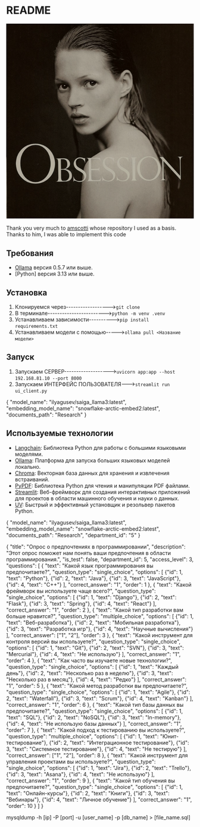 # README

<p align="center">
    <img src="images/image.png" alt="Скриншот веб-интерфейса Streamlit" width="600">
</p>


Thank you very much to [amscotti](https://github.com/amscotti) whose repository I used as a basis. Thanks to him, I was able to implement this code



## Требования
- [Ollama](https://ollama.ai/) версия 0.5.7 или выше.
- [Python] версия 3.13 или выше.


## Установка
1. Клонируемся через------------------>`git clone`
2. В терминале------------------------>`python -m venv .venv`
3. Устанавливаем зависимости---------->`pip install requirements.txt`
4. Устанавливаем модели с помощью----->`ollama pull <Название модели>`


## Запуск
1. Запускаем СЕРВЕР------------------->`uvicorn app:app --host 192.168.81.10 --port 8000` 
2. Запускаем ИНТЕРФЕЙС ПОЛЬЗОВАТЕЛЯ--->`streamlit run ui_client.py`


{
  "model_name": "ilyagusev/saiga_llama3:latest",
  "embedding_model_name": "snowflake-arctic-embed2:latest",
  "documents_path": "Research"
}


## Используемые технологии
- [Langchain](https://github.com/langchain/langchain): Библиотека Python для работы с большими языковыми моделями.
- [Ollama](https://ollama.ai/): Платформа для запуска больших языковых моделей локально.
- [Chroma](https://docs.trychroma.com/): Векторная база данных для хранения и извлечения встраиваний.
- [PyPDF](https://pypi.org/project/PyPDF2/): Библиотека Python для чтения и манипуляции PDF файлами.
- [Streamlit](https://streamlit.io/): Веб-фреймворк для создания интерактивных приложений для проектов в области машинного обучения и науки о данных.
- [UV](https://astral.sh/uv): Быстрый и эффективный установщик и резольвер пакетов Python.






{
  "model_name": "ilyagusev/saiga_llama3:latest",
  "embedding_model_name": "snowflake-arctic-embed2:latest",
  "documents_path": "Research",
  "department_id": "5"
}


{
  "title": "Опрос о предпочтениях в программировании",
  "description": "Этот опрос поможет нам понять ваши предпочтения в области программирования.",
  "is_test": false,
  "department_id": 5,
  "access_level": 3,
  "questions": [
    {
      "text": "Какой язык программирования вы предпочитаете?",
      "question_type": "single_choice",
      "options": [
        {"id": 1, "text": "Python"},
        {"id": 2, "text": "Java"},
        {"id": 3, "text": "JavaScript"},
        {"id": 4, "text": "C++"}
      ],
      "correct_answer": "1",
      "order": 1
    },
    {
      "text": "Какой фреймворк вы используете чаще всего?",
      "question_type": "single_choice",
      "options": [
        {"id": 1, "text": "Django"},
        {"id": 2, "text": "Flask"},
        {"id": 3, "text": "Spring"},
        {"id": 4, "text": "React"}
      ],
      "correct_answer": "1",
      "order": 2
    },
    {
      "text": "Какой тип разработки вам больше нравится?",
      "question_type": "multiple_choice",
      "options": [
        {"id": 1, "text": "Веб-разработка"},
        {"id": 2, "text": "Мобильная разработка"},
        {"id": 3, "text": "Разработка игр"},
        {"id": 4, "text": "Научные вычисления"}
      ],
      "correct_answer": ["1", "2"],
      "order": 3
    },
    {
      "text": "Какой инструмент для контроля версий вы используете?",
      "question_type": "single_choice",
      "options": [
        {"id": 1, "text": "Git"},
        {"id": 2, "text": "SVN"},
        {"id": 3, "text": "Mercurial"},
        {"id": 4, "text": "Не использую"}
      ],
      "correct_answer": "1",
      "order": 4
    },
    {
      "text": "Как часто вы изучаете новые технологии?",
      "question_type": "single_choice",
      "options": [
        {"id": 1, "text": "Каждый день"},
        {"id": 2, "text": "Несколько раз в неделю"},
        {"id": 3, "text": "Несколько раз в месяц"},
        {"id": 4, "text": "Редко"}
      ],
      "correct_answer": "1",
      "order": 5
    },
    {
      "text": "Какой метод разработки вы предпочитаете?",
      "question_type": "single_choice",
      "options": [
        {"id": 1, "text": "Agile"},
        {"id": 2, "text": "Waterfall"},
        {"id": 3, "text": "Scrum"},
        {"id": 4, "text": "Kanban"}
      ],
      "correct_answer": "1",
      "order": 6
    },
    {
      "text": "Какой тип базы данных вы предпочитаете?",
      "question_type": "single_choice",
      "options": [
        {"id": 1, "text": "SQL"},
        {"id": 2, "text": "NoSQL"},
        {"id": 3, "text": "In-memory"},
        {"id": 4, "text": "Не использую базы данных"}
      ],
      "correct_answer": "1",
      "order": 7
    },
    {
      "text": "Какой подход к тестированию вы используете?",
      "question_type": "multiple_choice",
      "options": [
        {"id": 1, "text": "Юнит-тестирование"},
        {"id": 2, "text": "Интеграционное тестирование"},
        {"id": 3, "text": "Системное тестирование"},
        {"id": 4, "text": "Не тестирую"}
      ],
      "correct_answer": ["1", "2"],
      "order": 8
    },
    {
      "text": "Какой инструмент для управления проектами вы используете?",
      "question_type": "single_choice",
      "options": [
        {"id": 1, "text": "Jira"},
        {"id": 2, "text": "Trello"},
        {"id": 3, "text": "Asana"},
        {"id": 4, "text": "Не использую"}
      ],
      "correct_answer": "1",
      "order": 9
    },
    {
      "text": "Какой тип обучения вы предпочитаете?",
      "question_type": "single_choice",
      "options": [
        {"id": 1, "text": "Онлайн-курсы"},
        {"id": 2, "text": "Книги"},
        {"id": 3, "text": "Вебинары"},
        {"id": 4, "text": "Личное обучение"}
      ],
      "correct_answer": "1",
      "order": 10
    }
  ]
}




mysqldump -h [ip] -P [port] -u [user_name] -p [db_name] > [file_name.sql]
